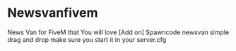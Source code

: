# Newsvanfivem
News Van for FiveM that You will love
[Add on]
Spawncode newsvan
simple drag and drop make sure you start it in your server.cfg
